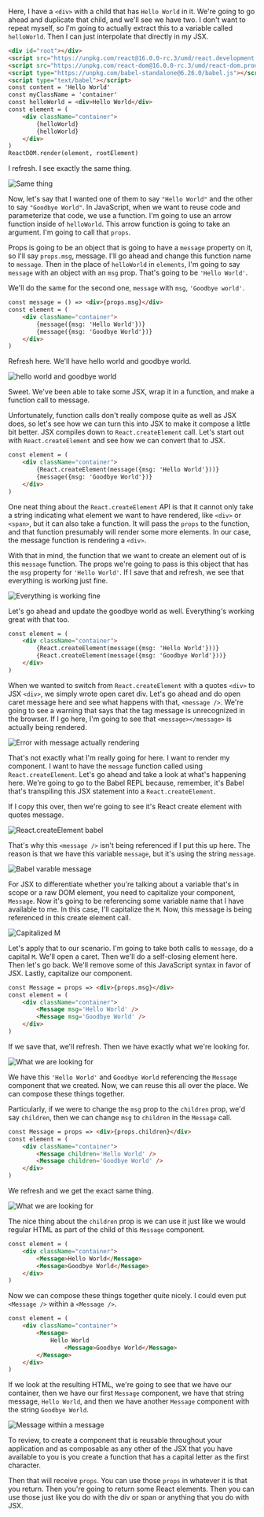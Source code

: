 Here, I have a `<div>` with a child that has `Hello World` in it. We're going to go ahead and duplicate that child, and we'll see we have two. I don't want to repeat myself, so I'm going to actually extract this to a variable called `helloWorld`. Then I can just interpolate that directly in my JSX. 

```html
<div id="root"></div>
<script src="https://unpkg.com/react@16.0.0-rc.3/umd/react.development.js"></script>
<script src="https://unpkg.com/react-dom@16.0.0-rc.3/umd/react-dom.production.min.js"></script>
<script type="https://unpkg.com/babel-standalone@6.26.0/babel.js"></script>
<script type="text/babel"></script>
const content = 'Hello World'
const myClassName = 'container'
const helloWorld = <div>Hello World</div>
const element = (
    <div className="container">
        {helloWorld}
        {helloWorld}
    </div>
)
ReactDOM.render(element, rootElement)
```

I refresh. I see exactly the same thing.

![Same thing](../images/react-create-custom-react-components-same-thing.png)

Now, let's say that I wanted one of them to say `"Hello World"` and the other to say `"Goodbye World"`. In JavaScript, when we want to reuse code and parameterize that code, we use a function. I'm going to use an arrow function inside of `helloWorld`. This arrow function is going to take an argument. I'm going to call that `props`.

Props is going to be an object that is going to have a `message` property on it, so I'll say `props.msg`, message. I'll go ahead and change this function name to `message`. Then in the place of `helloWorld` in `elements`, I'm going to say `message` with an object with an `msg` prop. That's going to be `'Hello World'`.

We'll do the same for the second one, `message` with `msg`, `'Goodbye world'`. 

```html
const message = () => <div>{props.msg}</div>
const element = (
    <div className="container">
        {message({msg: 'Hello World'})}
        {message({msg: 'Goodbye World'})}
    </div>
)
```

Refresh here. We'll have hello world and goodbye world. 

![hello world and goodbye world](../images/react-create-custom-react-components-hello-goodbye.png)

Sweet. We've been able to take some JSX, wrap it in a function, and make a function call to message.

Unfortunately, function calls don't really compose quite as well as JSX does, so let's see how we can turn this into JSX to make it compose a little bit better. JSX compiles down to `React.createElement` call. Let's start out with `React.createElement` and see how we can convert that to JSX.

```html
const element = (
    <div className="container">
        {React.createElement(message({msg: 'Hello World'}))}
        {message({msg: 'Goodbye World'})}
    </div>
)
```

One neat thing about the `React.createElement` API is that it cannot only take a string indicating what element we want to have rendered, like `<div>` or `<span>`, but it can also take a function. It will pass the `props` to the function, and that function presumably will render some more elements. In our case, the message function is rendering a `<div>`.

With that in mind, the function that we want to create an element out of is this `message` function. The props we're going to pass is this object that has the `msg` property for `'Hello World'`. If I save that and refresh, we see that everything is working just fine. 

![Everything is working fine](../images/react-create-custom-react-components-hello-goodbye.png)

Let's go ahead and update the goodbye world as well. Everything's working great with that too.

```html
const element = (
    <div className="container">
        {React.createElement(message({msg: 'Hello World'}))}
        {React.createElement(message({msg: 'Goodbye World'}))}
    </div>
)
```

When we wanted to switch from `React.createElement` with a quotes `<div>` to JSX `<div>`, we simply wrote open caret div. Let's go ahead and do open caret message here and see what happens with that, `<message />`. We're going to see a warning that says that the tag message is unrecognized in the browser. If I go here, I'm going to see that `<message></message>` is actually being rendered.

![Error with message actually rendering](../images/react-create-custom-react-components-error-with-message-rendering.png)

That's not exactly what I'm really going for here. I want to render my component. I want to have the `message` function called using `React.createElement`. Let's go ahead and take a look at what's happening here. We're going to go to the Babel REPL because, remember, it's Babel that's transpiling this JSX statement into a `React.createElement`.

If I copy this over, then we're going to see it's React create element with quotes message. 

![React.createElement babel](../images/react-create-custom-react-components-react-create-element-babel.png)

That's why this `<message />` isn't being referenced if I put this up here. The reason is that we have this variable `message`, but it's using the string `message`.

![Babel varable message](../images/react-create-custom-react-components-babel-variable-message.png)

For JSX to differentiate whether you're talking about a variable that's in scope or a raw DOM element, you need to capitalize your component, `Message`. Now it's going to be referencing some variable name that I have available to me. In this case, I'll capitalize the `M`. Now, this message is being referenced in this create element call.

![Capitalized M](../images/react-create-custom-react-components-capitalized-M.png)

Let's apply that to our scenario. I'm going to take both calls to `message`, do a capital `M`. We'll open a caret. Then we'll do a self-closing element here. Then let's go back. We'll remove some of this JavaScript syntax in favor of JSX. Lastly, capitalize our component.

```html
const Message = props => <div>{props.msg}</div>
const element = (
    <div className="container">
        <Message msg='Hello World' />
        <Message msg='Goodbye World' />
    </div>
)
```

If we save that, we'll refresh. Then we have exactly what we're looking for. 

![What we are looking for](../images/react-create-custom-react-components-hello-goodbye.png)

We have this `'Hello World'` and `Goodbye World` referencing the `Message` component that we created. Now, we can reuse this all over the place. We can compose these things together.

Particularly, if we were to change the `msg` prop to the `children` prop, we'd say `children`, then we can change `msg` to `children` in the `Message` call. 

```html
const Message = props => <div>{props.children}</div>
const element = (
    <div className="container">
        <Message children='Hello World' />
        <Message children='Goodbye World' />
    </div>
)
```

We refresh and we get the exact same thing. 

![What we are looking for](../images/react-create-custom-react-components-hello-goodbye.png)

The nice thing about the `children` prop is we can use it just like we would regular HTML as part of the child of this `Message` component.

```html
const element = (
    <div className="container">
        <Message>Hello World</Message>
        <Message>Goodbye World</Message>
    </div>
)
```

Now we can compose these things together quite nicely. I could even put `<Message />` within a `<Message />`. 

```html
const element = (
    <div className="container">
        <Message>
            Hello World
                <Message>Goodbye World</Message>
        </Message>
    </div>
)
```

If we look at the resulting HTML, we're going to see that we have our container, then we have our first `Message` component, we have that string message, `Hello World`, and then we have another `Message` component with the string `Goodbye World`.

![Message within a message](../images/react-create-custom-react-components-messageception.png)

To review, to create a component that is reusable throughout your application and as composable as any other of the JSX that you have available to you is you create a function that has a capital letter as the first character.

Then that will receive `props`. You can use those `props` in whatever it is that you return. Then you're going to return some React elements. Then you can use those just like you do with the div or span or anything that you do with JSX.